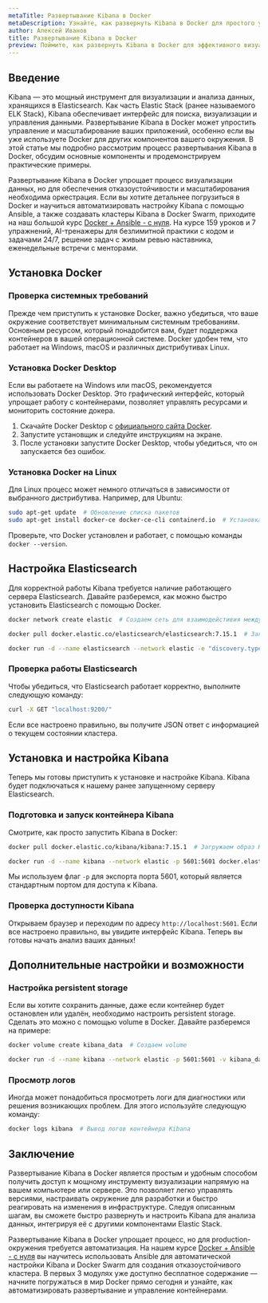 ```yaml
---
metaTitle: Развертывание Kibana в Docker
metaDescription: Узнайте, как развернуть Kibana в Docker для простого управления данными и анализа, следуя пошаговым инструкциям и примерам
author: Алексей Иванов
title: Развертывание Kibana в Docker
preview: Поймите, как развернуть Kibana в Docker для эффективного визуального анализа данных. Следуйте нашему руководству с примерами и подробными инструкциями
---
```


## Введение

Kibana — это мощный инструмент для визуализации и анализа данных, хранящихся в Elasticsearch. Как часть Elastic Stack (ранее называемого ELK Stack), Kibana обеспечивает интерфейс для поиска, визуализации и управления данными. Развертывание Kibana в Docker может упростить управление и масштабирование ваших приложений, особенно если вы уже используете Docker для других компонентов вашего окружения. В этой статье мы подробно рассмотрим процесс развертывания Kibana в Docker, обсудим основные компоненты и продемонстрируем практические примеры.

Развертывание Kibana в Docker упрощает процесс визуализации данных, но для обеспечения отказоустойчивости и масштабирования необходима оркестрация. Если вы хотите детальнее погрузиться в Docker и научиться автоматизировать настройку Kibana с помощью Ansible, а также создавать кластеры Kibana в Docker Swarm, приходите на наш большой курс [Docker + Ansible - с нуля](https://purpleschool.ru/course/docker). На курсе 159 уроков и 7 упражнений, AI-тренажеры для безлимитной практики с кодом и задачами 24/7, решение задач с живым ревью наставника, еженедельные встречи с менторами.

## Установка Docker

### Проверка системных требований

Прежде чем приступить к установке Docker, важно убедиться, что ваше окружение соответствует минимальным системным требованиям. Основным ресурсом, который понадобится вам, будет поддержка контейнеров в вашей операционной системе. Docker удобен тем, что работает на Windows, macOS и различных дистрибутивах Linux.

### Установка Docker Desktop

Если вы работаете на Windows или macOS, рекомендуется использовать Docker Desktop. Это графический интерфейс, который упрощает работу с контейнерами, позволяет управлять ресурсами и мониторить состояние докера.

1. Скачайте Docker Desktop с [официального сайта Docker](https://www.docker.com/products/docker-desktop).
2. Запустите установщик и следуйте инструкциям на экране.
3. После установки запустите Docker Desktop, чтобы убедиться, что он запускается без ошибок.

### Установка Docker на Linux

Для Linux процесс может немного отличаться в зависимости от выбранного дистрибутива. Например, для Ubuntu:

```bash
sudo apt-get update  # Обновление списка пакетов
sudo apt-get install docker-ce docker-ce-cli containerd.io  # Установка Docker
```

Проверьте, что Docker установлен и работает, с помощью команды `docker --version`.

## Настройка Elasticsearch

Для корректной работы Kibana требуется наличие работающего сервера Elasticsearch. Давайте разберемся, как можно быстро установить Elasticsearch с помощью Docker.

```bash
docker network create elastic  # Создаем сеть для взаимодейстивия между Kibana и Elasticsearch

docker pull docker.elastic.co/elasticsearch/elasticsearch:7.15.1  # Загружаем образ Elasticsearch

docker run -d --name elasticsearch --network elastic -e "discovery.type=single-node" docker.elastic.co/elasticsearch/elasticsearch:7.15.1  # Запускаем контейнер Elasticsearch
```

### Проверка работы Elasticsearch

Чтобы убедиться, что Elasticsearch работает корректно, выполните следующую команду:

```bash
curl -X GET "localhost:9200/"
```

Если все настроено правильно, вы получите JSON ответ с информацией о текущем состоянии кластера.

## Установка и настройка Kibana

Теперь мы готовы приступить к установке и настройке Kibana. Kibana будет подключаться к нашему ранее запущенному серверу Elasticsearch.

### Подготовка и запуск контейнера Kibana

Смотрите, как просто запустить Kibana в Docker:

```bash
docker pull docker.elastic.co/kibana/kibana:7.15.1  # Загружаем образ Kibana

docker run -d --name kibana --network elastic -p 5601:5601 docker.elastic.co/kibana/kibana:7.15.1  # Запускаем контейнер Kibana
```

Мы используем флаг `-p` для экспорта порта 5601, который является стандартным портом для доступа к Kibana.

### Проверка доступности Kibana

Открываем браузер и переходим по адресу `http://localhost:5601`. Если все настроено правильно, вы увидите интерфейс Kibana. Теперь вы готовы начать анализ ваших данных!

## Дополнительные настройки и возможности

### Настройка persistent storage

Если вы хотите сохранить данные, даже если контейнер будет остановлен или удалён, необходимо настроить persistent storage. Сделать это можно с помощью volume в Docker. Давайте разберемся на примере:

```bash
docker volume create kibana_data  # Создаем volume

docker run -d --name kibana --network elastic -p 5601:5601 -v kibana_data:/usr/share/kibana/data docker.elastic.co/kibana/kibana:7.15.1  # Используем volume при запуске контейнера
```

### Просмотр логов

Иногда может понадобиться просмотреть логи для диагностики или решения возникающих проблем. Для этого используйте следующую команду:

```bash
docker logs kibana  # Вывод логов контейнера Kibana
```

## Заключение

Развертывание Kibana в Docker является простым и удобным способом получить доступ к мощному инструменту визуализации напрямую на вашем компьютере или сервере. Это позволяет легко управлять версиями, настраивать окружение для разработки и быстро реагировать на изменения в инфраструктуре. Следуя описанным шагам, вы сможете быстро развернуть и настроить Kibana для анализа данных, интегрируя её с другими компонентами Elastic Stack.

Развертывание Kibana в Docker упрощает процесс, но для production-окружения требуется автоматизация. На нашем курсе [Docker + Ansible - с нуля](https://purpleschool.ru/course/docker) вы научитесь использовать Ansible для автоматической настройки Kibana и Docker Swarm для создания отказоустойчивого кластера. В первых 3 модулях уже доступно бесплатное содержание — начните погружаться в мир Docker прямо сегодня и узнайте, как автоматизировать развертывание и управление контейнерами.
